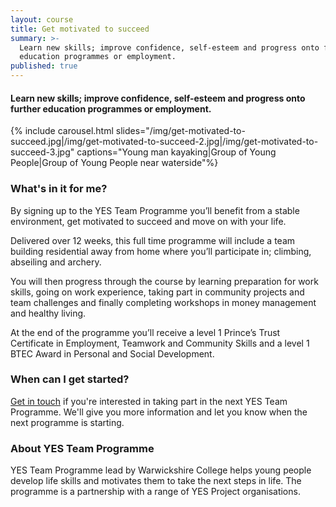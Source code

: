 ```yaml
---
layout: course
title: Get motivated to succeed
summary: >-
  Learn new skills; improve confidence, self-esteem and progress onto further
  education programmes or employment.
published: true
---
```


#### Learn new skills; improve confidence, self-esteem and progress onto further education programmes or employment.

{% include carousel.html slides="/img/get-motivated-to-succeed.jpg|/img/get-motivated-to-succeed-2.jpg|/img/get-motivated-to-succeed-3.jpg" captions="Young man kayaking|Group of Young People|Group of Young People near waterside"%}


### What's in it for me?

By signing up to the YES Team Programme you’ll benefit from a stable environment, get motivated to succeed and move on with your life.

Delivered over 12 weeks, this full time programme will include a team building residential away from home where you’ll participate in; climbing, abseiling and archery.  

You will then progress through the course by learning preparation for work skills, going on work experience, taking part in community projects and team challenges and finally completing workshops in money management and healthy living. 

At the end of the programme you’ll receive a level 1 Prince’s Trust Certificate in Employment, Teamwork and Community Skills and a level 1 BTEC Award in Personal and Social Development.

### When can I get started?

[Get in touch](https://www.yesproject.org/get-started/) if you're interested in taking part in the next YES Team Programme. We'll give you more information and let you know when the next programme is starting.

### About YES Team Programme

YES Team Programme lead by Warwickshire College helps young people develop life skills and motivates them to take the next steps in life.  The programme is a partnership with a range of YES Project organisations.
